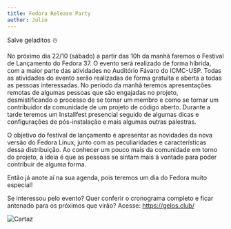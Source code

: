 ```yaml
---
title: Fedora Release Party 
author: Julio
---
```


Salve geladitos ☃️

No próximo dia 22/10 (sábado) a partir das 10h da manhã faremos o Festival de Lançamento do Fedora 37. O evento será realizado de forma híbrida, com a maior parte das atividades no Auditório Fávaro do ICMC-USP. Todas as atividades do evento serão realizadas de forma gratuita e aberta a todas as pessoas interessadas. No período da manhã teremos apresentações remotas de algumas pessoas que são engajadas no projeto, desmistificando o processo de se tornar um membro e como se tornar um contribuidor da comunidade de um projeto de código aberto. Durante a tarde teremos um Installfest presencial seguido de algumas dicas e configurações de pós-instalação e mais algumas outras palestras.

O objetivo do festival de lançamento é apresentar as novidades da nova versão do Fedora Linux, junto com as peculiaridades e características dessa distribuição. Ao conhecer um pouco mais da comunidade em torno do projeto, a ideia é que as pessoas se sintam mais à vontade para poder contribuir de alguma forma.

Então já anote aí na sua agenda, pois teremos um dia do Fedora muito especial!

Se interessou pelo evento? Quer conferir o cronograma completo e ficar antenado para os próximos que virão? Acesse: https://gelos.club/

![Cartaz](/assets/fedora-release-party.png)
